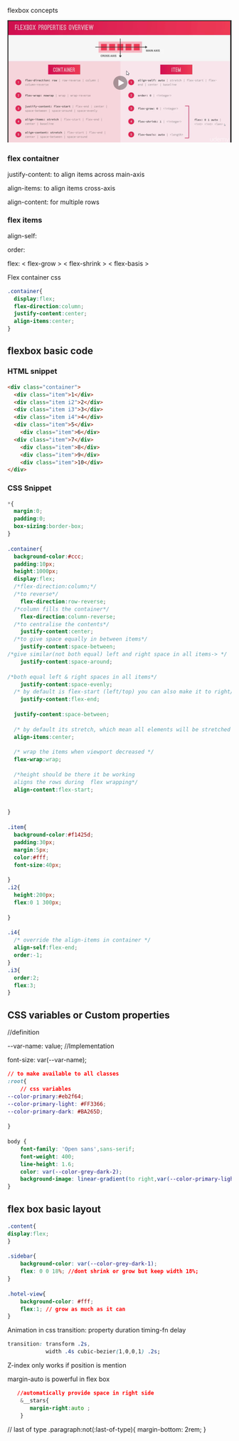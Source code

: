 flexbox concepts


![175b7b743e883583fe4f122f88e94d80.png](../_resources/a9a2ef2f0b9348aeaea19359b19c31b9.png)

### flex contaitner

justify-content: to align items across main-axis

align-items: to align items cross-axis

align-content: for multiple rows

### flex items

align-self:

order:

flex: < flex-grow > < flex-shrink > < flex-basis >

Flex container css
```css
.container{
  display:flex;
  flex-direction:column;
  justify-content:center;
  align-items:center;
}
```

## flexbox basic code
### HTML snippet

```html
<div class="container">
  <div class="item">1</div>
  <div class="item i2">2</div>
  <div class="item i3">3</div>
  <div class="item i4">4</div>
  <div class="item">5</div>
    <div class="item">6</div>  
  <div class="item">7</div>
    <div class="item">8</div>
    <div class="item">9</div>
    <div class="item">10</div>
</div>

```
### CSS Snippet
```css
*{
  margin:0;
  padding:0;
  box-sizing:border-box;
}

.container{
  background-color:#ccc;
  padding:10px;
  height:1000px;
  display:flex;
  /*flex-direction:column;*/
  /*to reverse*/
    flex-direction:row-reverse;
  /*column fills the container*/
    flex-direction:column-reverse;
  /*to centralise the contents*/
    justify-content:center;
  /*to give space equally in between items*/
    justify-content:space-between;
/*give similar(not both equal) left and right space in all items-> */
    justify-content:space-around;
    
/*both equal left & right spaces in all items*/
    justify-content:space-evenly;
  /* by default is flex-start (left/top) you can also make it to right/bottom */
    justify-content:flex-end;
    
  justify-content:space-between;
    
  /* by default its stretch, which mean all elements will be stretched to max item height siz, then we have center,flex-start,flex-end, base-line for text alignment*/
  align-items:center;
  
  /* wrap the items when viewport decreased */
  flex-wrap:wrap;
  
  /*height should be there it be working
  aligns the rows during  flex wrapping*/
  align-content:flex-start;
  
  
}

.item{
  background-color:#f1425d;
  padding:30px;
  margin:5px;
  color:#fff;
  font-size:40px;
  
}
.i2{
  height:200px;
  flex:0 1 300px;
  
}

.i4{
  /* override the align-items in container */
  align-self:flex-end;
  order:-1;
}
.i3{
  order:2;
  flex:3;
}

```


## CSS variables or Custom properties

//definition

--var-name: value;
//Implementation

font-size: var(--var-name);
```css
// to make available to all classes
:root{
    // css variables
--color-primary:#eb2f64;
--color-primary-light: #FF3366;
--color-primary-dark: #BA265D;
    
}  

body {
    font-family: 'Open sans',sans-serif;
    font-weight: 400;
    line-height: 1.6;
    color: var(--color-grey-dark-2);
    background-image: linear-gradient(to right,var(--color-primary-light),var(--color-primary-dark));   
}

```
## flex box basic layout
```css
.content{
display:flex;
}

.sidebar{
    background-color: var(--color-grey-dark-1);
    flex: 0 0 18%; //dont shrink or grow but keep width 18%;
}

.hotel-view{
    background-color: #fff;
    flex:1; // grow as much as it can
}
```

Animation in css
transition: property duration timing-fn delay
```css
transition: transform .2s,
			width .4s cubic-bezier(1,0,0,1) .2s;
```


Z-index
only works if position is mention


margin-auto is powerful in flex box

```css
   //automatically provide space in right side
    &__stars{
       margin-right:auto ;
    }
```

// last of type
.paragraph:not(:last-of-type){
    margin-bottom: 2rem;
}